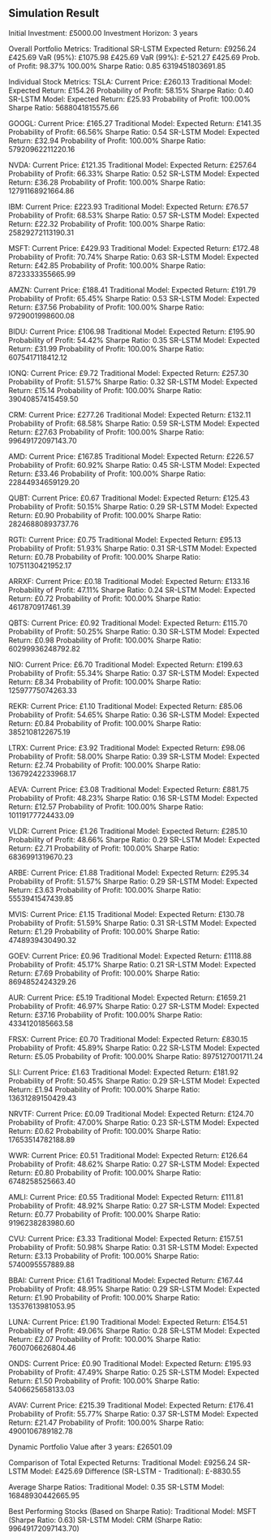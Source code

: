## Simulation Result
Initial Investment: £5000.00
Investment Horizon: 3 years

Overall Portfolio Metrics:
                   Traditional   SR-LSTM
Expected Return:   £9256.24         £425.69
VaR (95%):        £1075.98         £425.69
VaR (99%):        £-521.27         £425.69
Prob. of Profit:   98.37%         100.00%
Sharpe Ratio:      0.85           6319451803691.85

Individual Stock Metrics:
TSLA:
  Current Price: £260.13
  Traditional Model:
    Expected Return: £154.26
    Probability of Profit: 58.15%
    Sharpe Ratio: 0.40
  SR-LSTM Model:
    Expected Return: £25.93
    Probability of Profit: 100.00%
    Sharpe Ratio: 5688041815575.66

GOOGL:
  Current Price: £165.27
  Traditional Model:
    Expected Return: £141.35
    Probability of Profit: 66.56%
    Sharpe Ratio: 0.54
  SR-LSTM Model:
    Expected Return: £32.94
    Probability of Profit: 100.00%
    Sharpe Ratio: 57920962211220.16

NVDA:
  Current Price: £121.35
  Traditional Model:
    Expected Return: £257.64
    Probability of Profit: 66.33%
    Sharpe Ratio: 0.52
  SR-LSTM Model:
    Expected Return: £36.28
    Probability of Profit: 100.00%
    Sharpe Ratio: 12791168921664.86

IBM:
  Current Price: £223.93
  Traditional Model:
    Expected Return: £76.57
    Probability of Profit: 68.53%
    Sharpe Ratio: 0.57
  SR-LSTM Model:
    Expected Return: £22.32
    Probability of Profit: 100.00%
    Sharpe Ratio: 25829272113190.31

MSFT:
  Current Price: £429.93
  Traditional Model:
    Expected Return: £172.48
    Probability of Profit: 70.74%
    Sharpe Ratio: 0.63
  SR-LSTM Model:
    Expected Return: £42.85
    Probability of Profit: 100.00%
    Sharpe Ratio: 8723333355665.99

AMZN:
  Current Price: £188.41
  Traditional Model:
    Expected Return: £191.79
    Probability of Profit: 65.45%
    Sharpe Ratio: 0.53
  SR-LSTM Model:
    Expected Return: £37.56
    Probability of Profit: 100.00%
    Sharpe Ratio: 9729001998600.08

BIDU:
  Current Price: £106.98
  Traditional Model:
    Expected Return: £195.90
    Probability of Profit: 54.42%
    Sharpe Ratio: 0.35
  SR-LSTM Model:
    Expected Return: £31.99
    Probability of Profit: 100.00%
    Sharpe Ratio: 6075417118412.12

IONQ:
  Current Price: £9.72
  Traditional Model:
    Expected Return: £257.30
    Probability of Profit: 51.57%
    Sharpe Ratio: 0.32
  SR-LSTM Model:
    Expected Return: £15.14
    Probability of Profit: 100.00%
    Sharpe Ratio: 39040857415459.50

CRM:
  Current Price: £277.26
  Traditional Model:
    Expected Return: £132.11
    Probability of Profit: 68.58%
    Sharpe Ratio: 0.59
  SR-LSTM Model:
    Expected Return: £27.63
    Probability of Profit: 100.00%
    Sharpe Ratio: 99649172097143.70

AMD:
  Current Price: £167.85
  Traditional Model:
    Expected Return: £226.57
    Probability of Profit: 60.92%
    Sharpe Ratio: 0.45
  SR-LSTM Model:
    Expected Return: £33.46
    Probability of Profit: 100.00%
    Sharpe Ratio: 22844934659129.20

QUBT:
  Current Price: £0.67
  Traditional Model:
    Expected Return: £125.43
    Probability of Profit: 50.15%
    Sharpe Ratio: 0.29
  SR-LSTM Model:
    Expected Return: £0.90
    Probability of Profit: 100.00%
    Sharpe Ratio: 28246880893737.76

RGTI:
  Current Price: £0.75
  Traditional Model:
    Expected Return: £95.13
    Probability of Profit: 51.93%
    Sharpe Ratio: 0.31
  SR-LSTM Model:
    Expected Return: £0.78
    Probability of Profit: 100.00%
    Sharpe Ratio: 10751130421952.17

ARRXF:
  Current Price: £0.18
  Traditional Model:
    Expected Return: £133.16
    Probability of Profit: 47.11%
    Sharpe Ratio: 0.24
  SR-LSTM Model:
    Expected Return: £0.72
    Probability of Profit: 100.00%
    Sharpe Ratio: 4617870917461.39

QBTS:
  Current Price: £0.92
  Traditional Model:
    Expected Return: £115.70
    Probability of Profit: 50.25%
    Sharpe Ratio: 0.30
  SR-LSTM Model:
    Expected Return: £0.98
    Probability of Profit: 100.00%
    Sharpe Ratio: 60299936248792.82

NIO:
  Current Price: £6.70
  Traditional Model:
    Expected Return: £199.63
    Probability of Profit: 55.34%
    Sharpe Ratio: 0.37
  SR-LSTM Model:
    Expected Return: £8.34
    Probability of Profit: 100.00%
    Sharpe Ratio: 12597775074263.33

REKR:
  Current Price: £1.10
  Traditional Model:
    Expected Return: £85.06
    Probability of Profit: 54.65%
    Sharpe Ratio: 0.36
  SR-LSTM Model:
    Expected Return: £0.84
    Probability of Profit: 100.00%
    Sharpe Ratio: 3852108122675.19

LTRX:
  Current Price: £3.92
  Traditional Model:
    Expected Return: £98.06
    Probability of Profit: 58.00%
    Sharpe Ratio: 0.39
  SR-LSTM Model:
    Expected Return: £2.74
    Probability of Profit: 100.00%
    Sharpe Ratio: 13679242233968.17

AEVA:
  Current Price: £3.08
  Traditional Model:
    Expected Return: £881.75
    Probability of Profit: 48.23%
    Sharpe Ratio: 0.16
  SR-LSTM Model:
    Expected Return: £12.57
    Probability of Profit: 100.00%
    Sharpe Ratio: 10119177724433.09

VLDR:
  Current Price: £1.26
  Traditional Model:
    Expected Return: £285.10
    Probability of Profit: 48.66%
    Sharpe Ratio: 0.29
  SR-LSTM Model:
    Expected Return: £2.71
    Probability of Profit: 100.00%
    Sharpe Ratio: 6836991319670.23

ARBE:
  Current Price: £1.88
  Traditional Model:
    Expected Return: £295.34
    Probability of Profit: 51.57%
    Sharpe Ratio: 0.29
  SR-LSTM Model:
    Expected Return: £3.63
    Probability of Profit: 100.00%
    Sharpe Ratio: 5553941547439.85

MVIS:
  Current Price: £1.15
  Traditional Model:
    Expected Return: £130.78
    Probability of Profit: 51.59%
    Sharpe Ratio: 0.31
  SR-LSTM Model:
    Expected Return: £1.29
    Probability of Profit: 100.00%
    Sharpe Ratio: 4748939430490.32

GOEV:
  Current Price: £0.96
  Traditional Model:
    Expected Return: £1118.88
    Probability of Profit: 45.17%
    Sharpe Ratio: 0.21
  SR-LSTM Model:
    Expected Return: £7.69
    Probability of Profit: 100.00%
    Sharpe Ratio: 8694852424329.26

AUR:
  Current Price: £5.19
  Traditional Model:
    Expected Return: £1659.21
    Probability of Profit: 46.97%
    Sharpe Ratio: 0.27
  SR-LSTM Model:
    Expected Return: £37.16
    Probability of Profit: 100.00%
    Sharpe Ratio: 4334120185663.58

FRSX:
  Current Price: £0.70
  Traditional Model:
    Expected Return: £830.15
    Probability of Profit: 45.89%
    Sharpe Ratio: 0.22
  SR-LSTM Model:
    Expected Return: £5.05
    Probability of Profit: 100.00%
    Sharpe Ratio: 8975127001711.24

SLI:
  Current Price: £1.63
  Traditional Model:
    Expected Return: £181.92
    Probability of Profit: 50.45%
    Sharpe Ratio: 0.29
  SR-LSTM Model:
    Expected Return: £1.94
    Probability of Profit: 100.00%
    Sharpe Ratio: 13631289150429.43

NRVTF:
  Current Price: £0.09
  Traditional Model:
    Expected Return: £124.70
    Probability of Profit: 47.00%
    Sharpe Ratio: 0.23
  SR-LSTM Model:
    Expected Return: £0.62
    Probability of Profit: 100.00%
    Sharpe Ratio: 17653514782188.89

WWR:
  Current Price: £0.51
  Traditional Model:
    Expected Return: £126.64
    Probability of Profit: 48.62%
    Sharpe Ratio: 0.27
  SR-LSTM Model:
    Expected Return: £0.80
    Probability of Profit: 100.00%
    Sharpe Ratio: 6748258525663.40

AMLI:
  Current Price: £0.55
  Traditional Model:
    Expected Return: £111.81
    Probability of Profit: 48.92%
    Sharpe Ratio: 0.27
  SR-LSTM Model:
    Expected Return: £0.77
    Probability of Profit: 100.00%
    Sharpe Ratio: 9196238283980.60

CVU:
  Current Price: £3.33
  Traditional Model:
    Expected Return: £157.51
    Probability of Profit: 50.98%
    Sharpe Ratio: 0.31
  SR-LSTM Model:
    Expected Return: £3.13
    Probability of Profit: 100.00%
    Sharpe Ratio: 5740095557889.88

BBAI:
  Current Price: £1.61
  Traditional Model:
    Expected Return: £167.44
    Probability of Profit: 48.95%
    Sharpe Ratio: 0.29
  SR-LSTM Model:
    Expected Return: £1.90
    Probability of Profit: 100.00%
    Sharpe Ratio: 13537613981053.95

LUNA:
  Current Price: £1.90
  Traditional Model:
    Expected Return: £154.51
    Probability of Profit: 49.06%
    Sharpe Ratio: 0.28
  SR-LSTM Model:
    Expected Return: £2.07
    Probability of Profit: 100.00%
    Sharpe Ratio: 7600706626804.46

ONDS:
  Current Price: £0.90
  Traditional Model:
    Expected Return: £195.93
    Probability of Profit: 47.49%
    Sharpe Ratio: 0.25
  SR-LSTM Model:
    Expected Return: £1.50
    Probability of Profit: 100.00%
    Sharpe Ratio: 5406625658133.03

AVAV:
  Current Price: £215.39
  Traditional Model:
    Expected Return: £176.41
    Probability of Profit: 55.77%
    Sharpe Ratio: 0.37
  SR-LSTM Model:
    Expected Return: £21.47
    Probability of Profit: 100.00%
    Sharpe Ratio: 4900106789182.78

Dynamic Portfolio Value after 3 years: £26501.09

Comparison of Total Expected Returns:
Traditional Model: £9256.24
SR-LSTM Model: £425.69
Difference (SR-LSTM - Traditional): £-8830.55

Average Sharpe Ratios:
Traditional Model: 0.35
SR-LSTM Model: 16848930442665.95

Best Performing Stocks (Based on Sharpe Ratio):
Traditional Model: MSFT (Sharpe Ratio: 0.63)
SR-LSTM Model: CRM (Sharpe Ratio: 99649172097143.70)
